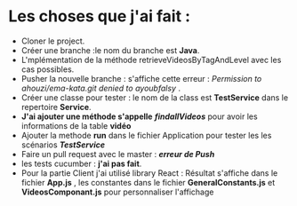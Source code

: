# Les choses que j'ai fait :
* Cloner le project.
* Créer une branche :le nom du branche est **Java**.
* L'mplémentation de la méthode retrieveVideosByTagAndLevel avec les cas possibles.
* Pusher la nouvelle branche : s'affiche cette erreur :  _Permission to ahouzi/ema-kata.git denied to ayoubfalsy_ .
* Créer une classe pour tester : le nom de la class est **TestService** dans  le repertoire **Service**.
* **J'ai ajouter une méthode s'appelle** **_findallVideos_** pour avoir les informations de la table **vidéo**
* Ajouter la methode **run** dans le fichier Application pour tester les les scénarios **_TestService_**
* Faire un pull request avec le master : **_erreur de Push_**
* les tests cucumber : **j'ai pas fait**.
* Pour la partie Client j'ai utilisé library React : Résultat s'affiche dans le fichier **App.js** , les constantes dans le fichier **GeneralConstants.js** et **VideosComponant.js** pour  personnaliser l'affichage 

 
 

 

